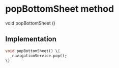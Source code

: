 


# popBottomSheet method








void popBottomSheet
()








## Implementation

```dart
void popBottomSheet() \{
  _navigationService.pop();
\}
```







